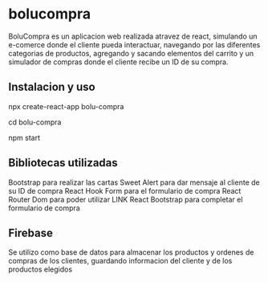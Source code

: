 # bolucompra

BoluCompra es un aplicacion web realizada atravez de react, simulando un e-comerce donde el cliente pueda interactuar, navegando por las diferentes categorias de productos, agregando y sacando elementos del carrito y  un simulador de compras donde el cliente recibe un ID de su compra.

## Instalacion y uso

npx create-react-app bolu-compra

cd bolu-compra

npm start


## Bibliotecas utilizadas

Bootstrap para realizar las cartas
Sweet Alert para dar mensaje al cliente de su ID de compra
React Hook Form para el formulario de compra
React Router Dom para poder utilizar LINK
React Bootstrap para completar el formulario de compra

## Firebase

Se utilizo como base de datos para almacenar los productos y ordenes de compras de los clientes, guardando informacion del cliente y de los productos elegidos
